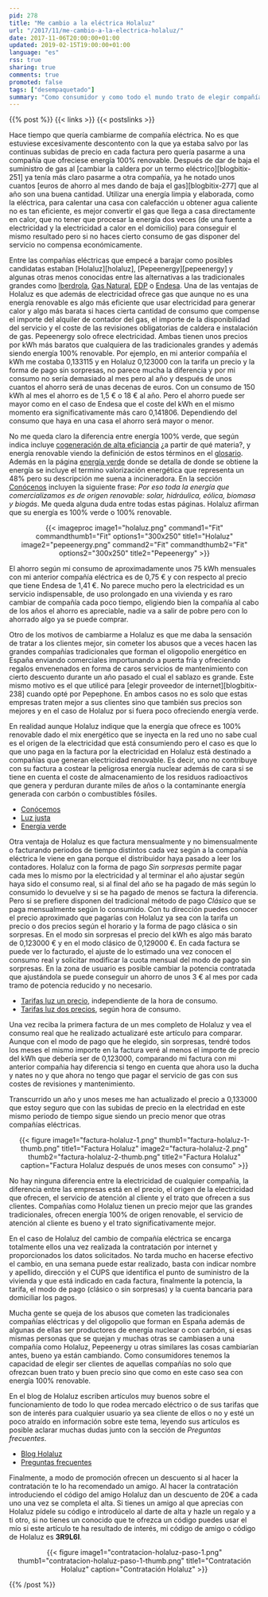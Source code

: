```yaml
---
pid: 278
title: "Me cambio a la eléctrica Holaluz"
url: "/2017/11/me-cambio-a-la-electrica-holaluz/"
date: 2017-11-06T20:00:00+01:00
updated: 2019-02-15T19:00:00+01:00
language: "es"
rss: true
sharing: true
comments: true
promoted: false
tags: ["desempaquetado"]
summary: "Como consumidor y como todo el mundo trato de elegir compañías que ofrezcan buen precio en sus servicios pero también que me traten con respeto, no me hacen falta descuentos promocionales ni regalos. Este fue el caso de elegir Pepephone como proveedor de internet y en este artículo el caso de elegir Holaluz como compañía eléctrica."
---
```


{{% post %}}
{{< links >}}
{{< postslinks >}}

Hace tiempo que quería cambiarme de compañía eléctrica. No es que estuviese excesivamente descontento con la que ya estaba salvo por las continuas subidas de precio en cada factura pero quería pasarme a una compañía que ofreciese energía 100% renovable. Después de dar de baja el suministro de gas al [cambiar la caldera por un termo eléctrico][blogbitix-251] ya tenía más claro pasarme a otra compañía, ya he notado unos cuantos [euros de ahorro al mes dando de baja el gas][blogbitix-277] que al año son una buena cantidad. Utilizar una energía limpia y elaborada, como la eléctrica, para calentar una casa con calefacción u obtener agua caliente no es tan eficiente, es mejor convertir el gas que llega a casa directamente en calor, que no tener que procesar la energía dos veces (de una fuente a electricidad y la electricidad a calor en el domicilio) para conseguir el mismo resultado pero si no haces cierto consumo de gas disponer del servicio no compensa económicamente.

Entre las compañías eléctricas que empecé a barajar como posibles candidatas estaban [Holaluz][holaluz], [Pepeenergy][pepeenergy] y algunas otras menos conocidas entre las alternativas a las tradicionales grandes como [Iberdrola](https://www.iberdrola.es/), [Gas Natural](https://areaclientes.gasnaturalfenosa.es/hogar), [EDP](http://www.edpenergia.es/es/) o [Endesa](https://www.endesaclientes.com/). Una de las ventajas de Holaluz es que además de electricidad ofrece gas que aunque no es una energía renovable es algo más eficiente que usar electricidad para generar calor y algo más barata si haces cierta cantidad de consumo que compense el importe del alquiler de contador del gas, el importe de la disponibilidad del servicio y el coste de las revisiones obligatorias de caldera e instalación de gas. Pepeenergy solo ofrece electricidad. Ambas tienen unos precios por kWh más baratos que cualquiera de las tradicionales grandes y además siendo energía 100% renovable. Por ejemplo, en mi anterior compañía el kWh me costaba 0,133115 y en Holaluz 0,123000 con la tarifa un precio y la forma de pago sin sorpresas, no parece mucha la diferencia y por mi consumo no sería demasiado al mes pero al año y después de unos cuantos el ahorro será de unas decenas de euros. Con un consumo de 150 kWh al mes el ahorro es de 1,5 € o 18 € al año. Pero el ahorro puede ser mayor como en el caso de Endesa que el coste del kWh en el mismo momento era significativamente más caro 0,141806. Dependiendo del consumo que haya en una casa el ahorro será mayor o menor.

No me queda claro la diferencia entre energía 100% verde, que según indica incluye [cogeneración de alta eficiancia](http://www.plantasdecogeneracion.com/index.php/las-plantas-de-cogeneracion) ¿a partir de qué materia?, y energía renovable viendo la definición de estos términos en el [glosario](https://www.holaluz.com/glosario/). Además en la página [energía verde](https://www.holaluz.com/energia-verde/) donde se detalla de donde se obtiene la energía se incluye el termino valorización energética que representa un 48% pero su descripción me suena a incineradora. En la sección [Conócenos](https://www.holaluz.com/conocenos/) incluyen la siguiente frase: _Por eso toda la energía que comercializamos es de origen renovable: solar, hidráulica, eólica, biomasa y biogás_. Me queda alguna duda entre todas estas páginas. Holaluz afirman que su energía es 100% verde o 100% renovable.

<div class="media" style="text-align: center;">
    {{< imageproc
        image1="holaluz.png" command1="Fit" commandthumb1="Fit" options1="300x250" title1="Holaluz"
        image2="pepeenergy.png" command2="Fit" commandthumb2="Fit" options2="300x250" title2="Pepeenergy" >}}
</div>

El ahorro según mi consumo de aproximadamente unos 75 kWh mensuales con mi anterior compañía eléctrica es de 0,75 € y con respecto al precio que tiene Endesa de 1,41 €. No parece mucho pero la electricidad es un servicio indispensable, de uso prolongado en una vivienda y es raro cambiar de compañía cada poco tiempo, eligiendo bien la compañía al cabo de los años el ahorro es apreciable, nadie va a salir de pobre pero con lo ahorrado algo ya se puede comprar.

Otro de los motivos de cambiarme a Holaluz es que me daba la sensación de tratar a los clientes mejor, sin cometer los abusos que a veces hacen las grandes compañías tradicionales que forman el oligopolio energético en España enviando comerciales importunando a puerta fría y ofreciendo regalos envenenados en forma de caros servicios de mantenimiento con cierto descuento durante un año pasado el cual el sablazo es grande. Este mismo motivo es el que utilicé para [elegir proveedor de internet][blogbitix-238] cuando opté por Pepephone. En ambos casos no es solo que estas empresas traten mejor a sus clientes sino que también sus precios son mejores y en el caso de Holaluz por si fuera poco ofreciendo energía verde.

En realidad aunque Holaluz indique que la energía que ofrece es 100% renovable dado el mix energético que se inyecta en la red uno no sabe cual es el origen de la electricidad que está consumiendo pero el caso es que lo que uno paga en la factura por la electricidad en Holaluz está destinado a compañías que generan electricidad renovable. Es decir, uno no contribuye con su factura a costear la peligrosa energía nuclear además de cara si se tiene en cuenta el coste de almacenamiento de los residuos radioactivos que genera y perduran durante miles de años o la contaminante energía generada con carbón o combustibles fósiles.

* [Conócemos](https://www.holaluz.com/conocenos/)
* [Luz justa](https://www.holaluz.com/luz-justa/)
* [Energía verde](https://www.holaluz.com/energia-verde/)

Otra ventaja de Holaluz es que factura mensualmente y no bimensualmente o facturando periodos de tiempo distintos cada vez según a la compañía eléctrica le viene en gana porque el distribuidor haya pasado a leer los contadores. Holaluz con la forma de pago _Sin sorpresas_ permite pagar cada mes lo mismo por la electricidad y al terminar el año ajustar según haya sido el consumo real, si al final del año se ha pagado de más según lo consumido lo devuelve y si se ha pagado de menos se factura la diferencia. Pero si se prefiere disponen del tradicional método de pago _Clásico_ que se paga mensualmente según lo consumido. Con tu dirección puedes conocer el precio aproximado que pagarías con Holaluz ya sea con la tarifa un precio o dos precios según el horario y la forma de pago clásica o sin sorpresas. En el modo sin sorpresas el precio del kWh es algo más barato de 0,123000 € y en el modo clásico de 0,129000 €. En cada factura se puede ver lo facturado, el ajuste de lo estimado una vez conocen el consumo real y solicitar modificar la cuota mensual del modo de pago sin sorpresas. En la zona de usuario es posible cambiar la potencia contratada que ajustándola se puede conseguir un ahorro de unos 3 € al mes por cada tramo de potencia reducido y no necesario.

* [Tarifas luz un precio](https://www.holaluz.com/tarifas-luz-un-precio-20/), independiente de la hora de consumo.
* [Tarifas luz dos precios](https://www.holaluz.com/tarifas-luz-dos-precios-20/), según hora de consumo.

Una vez reciba la primera factura de un mes completo de Holaluz y vea el consumo real que he realizado actualizaré este artículo para comparar. Aunque con el modo de pago que he elegido, sin sorpresas, tendré todos los meses el mismo importe en la factura veré al menos el importe de precio del kWh que debería ser de 0,123000, comparando mi factura con mi anterior compañia hay diferencia si tengo en cuenta que ahora uso la ducha y nates no y que ahora no tengo que pagar el servicio de gas con sus costes de revisiones y mantenimiento.

Transcurrido un año y unos meses me han actualizado el precio a 0,133000 que estoy seguro que con las subidas de precio en la electridad en este mismo periodo de tiempo sigue siendo un precio menor que otras compañías eléctricas. 

<div class="media" style="text-align: center;">
    {{< figure
        image1="factura-holaluz-1.png" thumb1="factura-holaluz-1-thumb.png" title1="Factura Holaluz"
        image2="factura-holaluz-2.png" thumb2="factura-holaluz-2-thumb.png" title2="Factura Holaluz"
        caption="Factura Holaluz después de unos meses con consumo" >}}
</div>

No hay ninguna diferencia entre la electricidad de cualquier compañía, la diferencia entre las empresas está en el precio, el origen de la electricidad que ofrecen, el servicio de atención al cliente y el trato que ofrecen a sus clientes. Compañías como Holaluz tienen un precio mejor que las grandes tradicionales, ofrecen energía 100% de origen renovable, el servicio de atención al cliente es bueno y el trato significativamente mejor.

En el caso de Holaluz del cambio de compañía eléctrica se encarga totalmente ellos una vez realizada la contratación por internet y proporcionados los datos solicitados. No tarda mucho en hacerse efectivo el cambio, en una semana puede estar realizado, basta con indicar nombre y apellido, dirección y el CUPS que identifica el punto de suministro de la vivienda y que está indicado en cada factura, finalmente la potencia, la tarifa, el modo de pago (clásico o sin sorpresas) y la cuenta bancaria para domiciliar los pagos.

Mucha gente se queja de los abusos que cometen las tradicionales compañías eléctricas y del oligopolio que forman en España además de algunas de ellas ser productores de energía nuclear o con carbón, si esas mismas personas que se quejan y muchas otras se cambiasen a una compañía como Holaluz, Pepeenergy u otras similares las cosas cambiarían antes, bueno ya están cambiando. Como consumidores tenemos la capacidad de elegir ser clientes de aquellas compañías no solo que ofrezcan buen trato y buen precio sino que como en este caso sea con energía 100% renovable.

En el blog de Holaluz escriben artículos muy buenos sobre el funcionamiento de todo lo que rodea mercado eléctrico o de sus tarifas que son de interés para cualquier usuario ya sea cliente de ellos o no y esté un poco atraído en información sobre este tema, leyendo sus artículos es posible aclarar muchas dudas junto con la sección de _Preguntas frecuentes_.

* [Blog Holaluz](https://blog.holaluz.com)
* [Preguntas frecuentes](https://www.holaluz.com/preguntas/)

Finalmente, a modo de promoción ofrecen un descuento si al hacer la contratación te lo ha recomendado un amigo. Al hacer la contratación introduciendo el código del amigo Holaluz dan un descuento de 20€ a cada uno una vez se completa el alta. Si tienes un amigo al que aprecias con Holaluz pídele su código e introdúcelo al darte de alta y hazle un regalo y a ti otro, si no tienes un conocido que te ofrezca un código puedes usar el mío si este artículo te ha resultado de interés, mi código de amigo o código de Holaluz es **3R9L6I**.

<div class="media" style="text-align: center;">
    {{< figure
        image1="contratacion-holaluz-paso-1.png" thumb1="contratacion-holaluz-paso-1-thumb.png" title1="Contratación Holaluz"
        caption="Contratación Holaluz" >}}
</div>

{{% /post %}}
